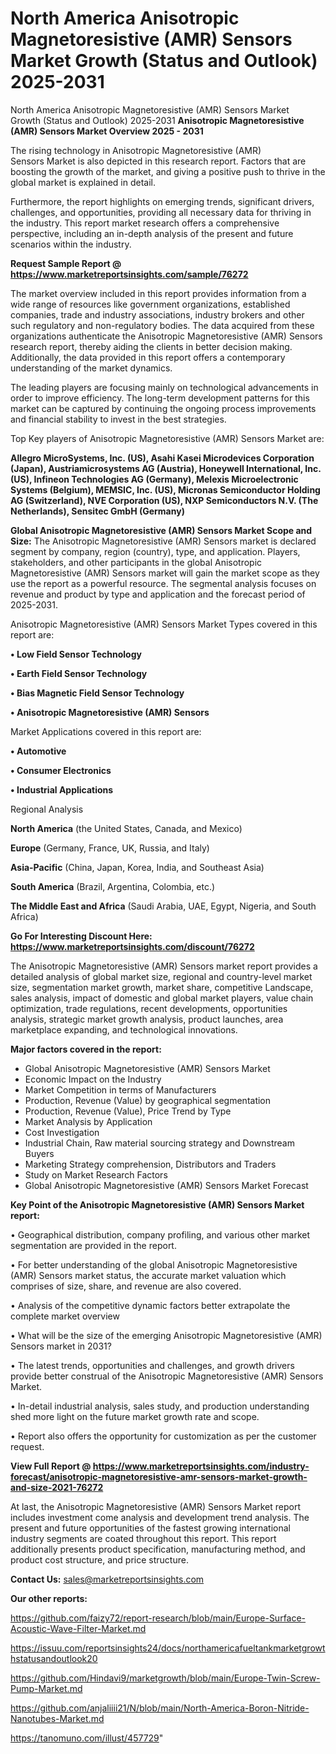 # North America Anisotropic Magnetoresistive (AMR) Sensors Market Growth (Status and Outlook) 2025-2031
North America Anisotropic Magnetoresistive (AMR) Sensors Market Growth (Status and Outlook) 2025-2031
<Strong> Anisotropic Magnetoresistive (AMR) Sensors Market Overview 2025 - 2031</strong>

The rising technology in Anisotropic Magnetoresistive (AMR) Sensors Market is also depicted in this research report. Factors that are boosting the growth of the market, and giving a positive push to thrive in the global market is explained in detail.

Furthermore, the report highlights on emerging trends, significant drivers, challenges, and opportunities, providing all necessary data for thriving in the industry. This report market research offers a comprehensive perspective, including an in-depth analysis of the present and future scenarios within the industry.

<strong>Request Sample Report @ <a href=https://www.marketreportsinsights.com/sample/76272>https://www.marketreportsinsights.com/sample/76272</a></strong>

The market overview included in this report provides information from a wide range of resources like government organizations, established companies, trade and industry associations, industry brokers and other such regulatory and non-regulatory bodies. The data acquired from these organizations authenticate the Anisotropic Magnetoresistive (AMR) Sensors research report, thereby aiding the clients in better decision making. Additionally, the data provided in this report offers a contemporary understanding of the market dynamics.

The leading players are focusing mainly on technological advancements in order to improve efficiency. The long-term development patterns for this market can be captured by continuing the ongoing process improvements and financial stability to invest in the best strategies.

Top Key players of Anisotropic Magnetoresistive (AMR) Sensors Market are:

<strong>Allegro MicroSystems, Inc. (US), Asahi Kasei Microdevices Corporation (Japan), Austriamicrosystems AG (Austria), Honeywell International, Inc. (US), Infineon Technologies AG (Germany), Melexis Microelectronic Systems (Belgium), MEMSIC, Inc. (US), Micronas Semiconductor Holding AG (Switzerland), NVE Corporation (US), NXP Semiconductors N.V. (The Netherlands), Sensitec GmbH (Germany)</strong>

<strong><b>Global Anisotropic Magnetoresistive (AMR) Sensors Market Scope and Size:</b></strong>
The Anisotropic Magnetoresistive (AMR) Sensors market is declared segment by company, region (country), type, and application. Players, stakeholders, and other participants in the global Anisotropic Magnetoresistive (AMR) Sensors market will gain the market scope as they use the report as a powerful resource. The segmental analysis focuses on revenue and product by type and application and the forecast period of 2025-2031.

Anisotropic Magnetoresistive (AMR) Sensors Market Types covered in this report are:

<strong>• Low Field Sensor Technology

• Earth Field Sensor Technology

• Bias Magnetic Field Sensor Technology

• Anisotropic Magnetoresistive (AMR) Sensors</strong>

Market Applications covered in this report are:

<strong>• Automotive

• Consumer Electronics

• Industrial Applications</strong> 

Regional Analysis

<strong>North America</strong> (the United States, Canada, and Mexico)

<strong>Europe</strong> (Germany, France, UK, Russia, and Italy)

<strong>Asia-Pacific</strong> (China, Japan, Korea, India, and Southeast Asia)

<strong>South America</strong> (Brazil, Argentina, Colombia, etc.)

<strong>The Middle East and Africa</strong> (Saudi Arabia, UAE, Egypt, Nigeria, and South Africa)

<strong>Go For Interesting Discount Here: <a href=https://www.marketreportsinsights.com/discount/76272>https://www.marketreportsinsights.com/discount/76272</a></strong>

The Anisotropic Magnetoresistive (AMR) Sensors market report provides a detailed analysis of global market size, regional and country-level market size, segmentation market growth, market share, competitive Landscape, sales analysis, impact of domestic and global market players, value chain optimization, trade regulations, recent developments, opportunities analysis, strategic market growth analysis, product launches, area marketplace expanding, and technological innovations.

<strong><b>Major factors covered in the report:</b></strong>
<ul>
  <li>Global Anisotropic Magnetoresistive (AMR) Sensors Market </li>
  <li>Economic Impact on the Industry</li>
  <li>Market Competition in terms of Manufacturers</li>
  <li>Production, Revenue (Value) by geographical segmentation</li>
  <li>Production, Revenue (Value), Price Trend by Type</li>
  <li>Market Analysis by Application</li>
  <li>Cost Investigation</li>
  <li>Industrial Chain, Raw material sourcing strategy and Downstream Buyers</li>
  <li>Marketing Strategy comprehension, Distributors and Traders</li>
  <li>Study on Market Research Factors</li>
  <li>Global Anisotropic Magnetoresistive (AMR) Sensors Market Forecast</li>
</ul>

<strong><b>Key Point of the Anisotropic Magnetoresistive (AMR) Sensors Market report:</b></strong>

• Geographical distribution, company profiling, and various other market segmentation are provided in the report.

• For better understanding of the global Anisotropic Magnetoresistive (AMR) Sensors market status, the accurate market valuation which comprises of size, share, and revenue are also covered.

• Analysis of the competitive dynamic factors better extrapolate the complete market overview

• What will be the size of the emerging Anisotropic Magnetoresistive (AMR) Sensors market in 2031?

• The latest trends, opportunities and challenges, and growth drivers provide better construal of the Anisotropic Magnetoresistive (AMR) Sensors Market.

• In-detail industrial analysis, sales study, and production understanding shed more light on the future market growth rate and scope.

• Report also offers the opportunity for customization as per the customer request.

<strong><b>View Full Report @ <a href=https://www.marketreportsinsights.com/industry-forecast/anisotropic-magnetoresistive-amr-sensors-market-growth-and-size-2021-76272>https://www.marketreportsinsights.com/industry-forecast/anisotropic-magnetoresistive-amr-sensors-market-growth-and-size-2021-76272</a></b></strong>


At last, the Anisotropic Magnetoresistive (AMR) Sensors Market report includes investment come analysis and development trend analysis. The present and future opportunities of the fastest growing international industry segments are coated throughout this report. This report additionally presents product specification, manufacturing method, and product cost structure, and price structure.

<strong>Contact Us:</strong>
sales@marketreportsinsights.com

<strong>Our other reports:</strong>

<a href=https://github.com/faizy72/report-research/blob/main/Europe-Surface-Acoustic-Wave-Filter-Market.md>https://github.com/faizy72/report-research/blob/main/Europe-Surface-Acoustic-Wave-Filter-Market.md</a>

<a href=https://issuu.com/reportsinsights24/docs/northamericafueltankmarketgrowthstatusandoutlook20>https://issuu.com/reportsinsights24/docs/northamericafueltankmarketgrowthstatusandoutlook20</a>

<a href=https://github.com/Hindavi9/marketgrowth/blob/main/Europe-Twin-Screw-Pump-Market.md>https://github.com/Hindavi9/marketgrowth/blob/main/Europe-Twin-Screw-Pump-Market.md</a>

<a href=https://github.com/anjaliiii21/N/blob/main/North-America-Boron-Nitride-Nanotubes-Market.md>https://github.com/anjaliiii21/N/blob/main/North-America-Boron-Nitride-Nanotubes-Market.md</a>

<a href=https://tanomuno.com/illust/457729>https://tanomuno.com/illust/457729</a>"
